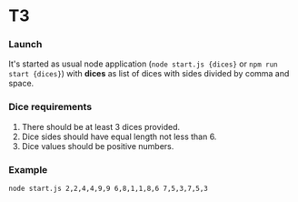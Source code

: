 # T3
### Launch
It's started as usual node application 
(`node start.js {dices}` or `npm run start {dices}`) with **dices** as list
of dices with sides divided by comma and space. 
### Dice requirements
1. There should be at least 3 dices provided.
2. Dice sides should have equal length not less than 6.
3. Dice values should be positive numbers.
### Example
`node start.js 2,2,4,4,9,9 6,8,1,1,8,6 7,5,3,7,5,3`
